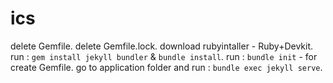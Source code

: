 # ics
delete Gemfile.
delete Gemfile.lock.
download rubyintaller - Ruby+Devkit.
run : `gem install jekyll bundler` & `bundle install`.
run : `bundle init` - for create Gemfile.
go to application folder and run : `bundle exec jekyll serve`.
